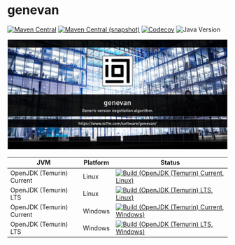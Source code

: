 genevan
===

[![Maven Central](https://img.shields.io/maven-central/v/com.io7m.genevan/com.io7m.genevan.svg?style=flat-square)](http://search.maven.org/#search%7Cga%7C1%7Cg%3A%22com.io7m.genevan%22)
[![Maven Central (snapshot)](https://img.shields.io/nexus/s/com.io7m.genevan/com.io7m.genevan?server=https%3A%2F%2Fs01.oss.sonatype.org&style=flat-square)](https://s01.oss.sonatype.org/content/repositories/snapshots/com/io7m/genevan/)
[![Codecov](https://img.shields.io/codecov/c/github/io7m-com/genevan.svg?style=flat-square)](https://codecov.io/gh/io7m-com/genevan)
![Java Version](https://img.shields.io/badge/21-java?label=java&color=007fff)

![com.io7m.genevan](./src/site/resources/genevan.jpg?raw=true)

| JVM | Platform | Status |
|-----|----------|--------|
| OpenJDK (Temurin) Current | Linux | [![Build (OpenJDK (Temurin) Current, Linux)](https://img.shields.io/github/actions/workflow/status/io7m-com/genevan/main.linux.temurin.current.yml)](https://www.github.com/io7m-com/genevan/actions?query=workflow%3Amain.linux.temurin.current)|
| OpenJDK (Temurin) LTS | Linux | [![Build (OpenJDK (Temurin) LTS, Linux)](https://img.shields.io/github/actions/workflow/status/io7m-com/genevan/main.linux.temurin.lts.yml)](https://www.github.com/io7m-com/genevan/actions?query=workflow%3Amain.linux.temurin.lts)|
| OpenJDK (Temurin) Current | Windows | [![Build (OpenJDK (Temurin) Current, Windows)](https://img.shields.io/github/actions/workflow/status/io7m-com/genevan/main.windows.temurin.current.yml)](https://www.github.com/io7m-com/genevan/actions?query=workflow%3Amain.windows.temurin.current)|
| OpenJDK (Temurin) LTS | Windows | [![Build (OpenJDK (Temurin) LTS, Windows)](https://img.shields.io/github/actions/workflow/status/io7m-com/genevan/main.windows.temurin.lts.yml)](https://www.github.com/io7m-com/genevan/actions?query=workflow%3Amain.windows.temurin.lts)|
